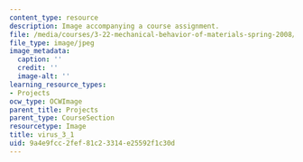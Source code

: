 ```yaml
---
content_type: resource
description: Image accompanying a course assignment.
file: /media/courses/3-22-mechanical-behavior-of-materials-spring-2008/9a4e9fcc2fef81c23314e25592f1c30d_virus_3_1.jpg
file_type: image/jpeg
image_metadata:
  caption: ''
  credit: ''
  image-alt: ''
learning_resource_types:
- Projects
ocw_type: OCWImage
parent_title: Projects
parent_type: CourseSection
resourcetype: Image
title: virus_3_1
uid: 9a4e9fcc-2fef-81c2-3314-e25592f1c30d
---
```

